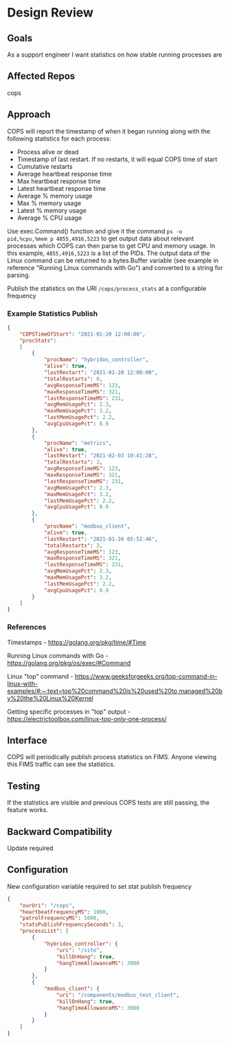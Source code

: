 # Design Review

## Goals

As a support engineer I want statistics on how stable running processes are

## Affected Repos

cops

## Approach

COPS will report the timestamp of when it began running along with the following statistics for each process:
- Process alive or dead
- Timestamp of last restart. If no restarts, it will equal COPS time of start
- Cumulative restarts
- Average heartbeat response time
- Max heartbeat response time
- Latest heartbeat response time
- Average % memory usage
- Max % memory usage
- Latest % memory usage
- Average % CPU usage

Use exec.Command() function and give it the command `ps -o pid,%cpu,%mem p 4855,4916,5223` to get output data about relevant processes which COPS can then parse to get CPU and memory usage. In this example, `4855,4916,5223` is a list of the PIDs. The output data of the Linux command can be returned to a bytes.Buffer variable (see example in reference "Running Linux commands with Go") and converted to a string for parsing.

Publish the statistics on the URI `/cops/process_stats` at a configurable frequency

### Example Statistics Publish
```json
{
    "COPSTimeOfStart": "2021-01-20 12:00:00",
    "procStats": 
    [
        {
            "procName": "hybridos_controller",
            "alive": true,
            "lastRestart": "2021-01-20 12:00:00",
            "totalRestarts": 0,
            "avgResponseTimeMS": 123,
            "maxResponseTimeMS": 321,
            "lastResponseTimeMS": 231,
            "avgMemUsagePct": 2.3,
            "maxMemUsagePct": 3.2,
            "lastMemUsagePct": 2.2,
            "avgCpuUsagePct": 8.9
        },
        {
            "procName": "metrics",
            "alive": true,
            "lastRestart": "2021-02-03 10:41:28",
            "totalRestarts": 3,
            "avgResponseTimeMS": 123,
            "maxResponseTimeMS": 321,
            "lastResponseTimeMS": 231,
            "avgMemUsagePct": 2.3,
            "maxMemUsagePct": 3.2,
            "lastMemUsagePct": 2.2,
            "avgCpuUsagePct": 8.9
        },
        {
            "procName": "modbus_client",
            "alive": true,
            "lastRestart": "2021-01-26 05:52:46",
            "totalRestarts": 3,
            "avgResponseTimeMS": 123,
            "maxResponseTimeMS": 321,
            "lastResponseTimeMS": 231,
            "avgMemUsagePct": 2.3,
            "maxMemUsagePct": 3.2,
            "lastMemUsagePct": 2.2,
            "avgCpuUsagePct": 8.9
        }
    ]
}
```

### References

Timestamps - https://golang.org/pkg/time/#Time

Running Linux commands with Go - https://golang.org/pkg/os/exec/#Command

Linux "top" command - https://www.geeksforgeeks.org/top-command-in-linux-with-examples/#:~:text=top%20command%20is%20used%20to,managed%20by%20the%20Linux%20Kernel

Getting specific processes in "top" output - https://electrictoolbox.com/linux-top-only-one-process/

## Interface

COPS will periodically publish process statistics on FIMS. Anyone viewing this FIMS traffic can see the statistics.

## Testing

If the statistics are visible and previous COPS tests are still passing, the feature works.

## Backward Compatibility

Update required

## Configuration

New configuration variable required to set stat publish frequency

```json
{
    "ourUri": "/cops",
    "heartbeatFrequencyMS": 1000,
    "patrolFrequencyMS": 1000,
    "statsPublishFrequencySeconds": 3,
    "processList": [
        {
            "hybridos_controller": {
                "uri": "/site",
                "killOnHang": true,
                "hangTimeAllowanceMS": 3000
            }
        },
        {
            "modbus_client": {
                "uri": "/components/modbus_test_client",
                "killOnHang": true,
                "hangTimeAllowanceMS": 3000
            }
        }
    ]
}
```
